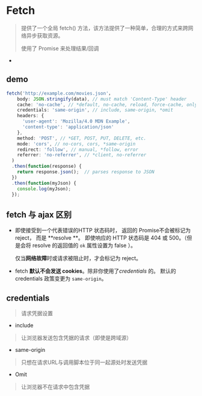 # Fetch

> 提供了一个全局 fetch() 方法，该方法提供了一种简单，合理的方式来跨网络异步获取资源。
>
> 使用了 Promise 来处理结果/回调

* 



## demo

```js
fetch('http://example.com/movies.json'，
    body: JSON.stringify(data), // must match 'Content-Type' header
    cache: 'no-cache', // *default, no-cache, reload, force-cache, only-if-cached
    credentials: 'same-origin', // include, same-origin, *omit
    headers: {
      'user-agent': 'Mozilla/4.0 MDN Example',
      'content-type': 'application/json'
    },
    method: 'POST', // *GET, POST, PUT, DELETE, etc.
    mode: 'cors', // no-cors, cors, *same-origin
    redirect: 'follow', // manual, *follow, error
    referrer: 'no-referrer', // *client, no-referrer
  )
  .then(function(response) {
    return response.json();  // parses response to JSON
  })
  .then(function(myJson) {
    console.log(myJson);
  });
```



## fetch 与 ajax 区别

* 即使接受到一个代表错误的HTTP 状态码时， 返回的 Promise不会被标记为 reject， 而是 **resolve **。  即使响应的 HTTP 状态码是 404 或 500。（但是会将 resolve 的返回值的 `ok` 属性设置为 false ）。

  仅当**网络故障**时或请求被阻止时，才会标记为 reject。

* fetch **默认不会发送 cookies**。除非你使用了*credentials* 的。 默认的 credentials 政策变更为 `same-origin`。



## credentials

> 请求凭据设置

* include

> 让浏览器发送包含凭据的请求（即使是跨域源）

* same-origin

> 只想在请求URL与调用脚本位于同一起源处时发送凭据

* Omit

> 让浏览器不在请求中包含凭据

